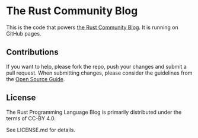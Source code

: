 # The Rust Community Blog

This is the code that powers [the Rust Community Blog](https://blog.community.rs/). It is running on GitHub pages.

## Contributions

If you want to help, please fork the repo, push your changes and submit a pull request. When submitting changes, please consider the guidelines from the [Open Source Guide](https://opensource.guide/how-to-contribute/).

## License

The Rust Programming Language Blog is primarily distributed under the terms of CC-BY 4.0.

See LICENSE.md for details.

